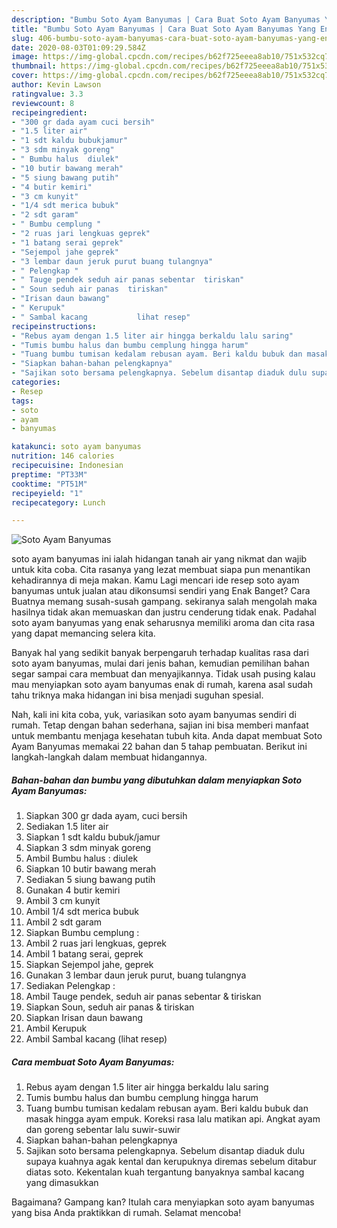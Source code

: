 ```yaml
---
description: "Bumbu Soto Ayam Banyumas | Cara Buat Soto Ayam Banyumas Yang Enak Banget"
title: "Bumbu Soto Ayam Banyumas | Cara Buat Soto Ayam Banyumas Yang Enak Banget"
slug: 406-bumbu-soto-ayam-banyumas-cara-buat-soto-ayam-banyumas-yang-enak-banget
date: 2020-08-03T01:09:29.584Z
image: https://img-global.cpcdn.com/recipes/b62f725eeea8ab10/751x532cq70/soto-ayam-banyumas-foto-resep-utama.jpg
thumbnail: https://img-global.cpcdn.com/recipes/b62f725eeea8ab10/751x532cq70/soto-ayam-banyumas-foto-resep-utama.jpg
cover: https://img-global.cpcdn.com/recipes/b62f725eeea8ab10/751x532cq70/soto-ayam-banyumas-foto-resep-utama.jpg
author: Kevin Lawson
ratingvalue: 3.3
reviewcount: 8
recipeingredient:
- "300 gr dada ayam cuci bersih"
- "1.5 liter air"
- "1 sdt kaldu bubukjamur"
- "3 sdm minyak goreng"
- " Bumbu halus  diulek"
- "10 butir bawang merah"
- "5 siung bawang putih"
- "4 butir kemiri"
- "3 cm kunyit"
- "1/4 sdt merica bubuk"
- "2 sdt garam"
- " Bumbu cemplung "
- "2 ruas jari lengkuas geprek"
- "1 batang serai geprek"
- "Sejempol jahe geprek"
- "3 lembar daun jeruk purut buang tulangnya"
- " Pelengkap "
- " Tauge pendek seduh air panas sebentar  tiriskan"
- " Soun seduh air panas  tiriskan"
- "Irisan daun bawang"
- " Kerupuk"
- " Sambal kacang           lihat resep"
recipeinstructions:
- "Rebus ayam dengan 1.5 liter air hingga berkaldu lalu saring"
- "Tumis bumbu halus dan bumbu cemplung hingga harum"
- "Tuang bumbu tumisan kedalam rebusan ayam. Beri kaldu bubuk dan masak hingga ayam empuk. Koreksi rasa lalu matikan api. Angkat ayam dan goreng sebentar lalu suwir-suwir"
- "Siapkan bahan-bahan pelengkapnya"
- "Sajikan soto bersama pelengkapnya. Sebelum disantap diaduk dulu supaya kuahnya agak kental dan kerupuknya diremas sebelum ditabur diatas soto. Kekentalan kuah tergantung banyaknya sambal kacang yang dimasukkan"
categories:
- Resep
tags:
- soto
- ayam
- banyumas

katakunci: soto ayam banyumas 
nutrition: 146 calories
recipecuisine: Indonesian
preptime: "PT33M"
cooktime: "PT51M"
recipeyield: "1"
recipecategory: Lunch

---
```



![Soto Ayam Banyumas](https://img-global.cpcdn.com/recipes/b62f725eeea8ab10/751x532cq70/soto-ayam-banyumas-foto-resep-utama.jpg)


soto ayam banyumas ini ialah hidangan tanah air yang nikmat dan wajib untuk kita coba. Cita rasanya yang lezat membuat siapa pun menantikan kehadirannya di meja makan.
Kamu Lagi mencari ide resep soto ayam banyumas untuk jualan atau dikonsumsi sendiri yang Enak Banget? Cara Buatnya memang susah-susah gampang. sekiranya salah mengolah maka hasilnya tidak akan memuaskan dan justru cenderung tidak enak. Padahal soto ayam banyumas yang enak seharusnya memiliki aroma dan cita rasa yang dapat memancing selera kita.



Banyak hal yang sedikit banyak berpengaruh terhadap kualitas rasa dari soto ayam banyumas, mulai dari jenis bahan, kemudian pemilihan bahan segar sampai cara membuat dan menyajikannya. Tidak usah pusing kalau mau menyiapkan soto ayam banyumas enak di rumah, karena asal sudah tahu triknya maka hidangan ini bisa menjadi suguhan spesial.


Nah, kali ini kita coba, yuk, variasikan soto ayam banyumas sendiri di rumah. Tetap dengan bahan sederhana, sajian ini bisa memberi manfaat untuk membantu menjaga kesehatan tubuh kita. Anda dapat membuat Soto Ayam Banyumas memakai 22 bahan dan 5 tahap pembuatan. Berikut ini langkah-langkah dalam membuat hidangannya.

<!--inarticleads1-->

##### Bahan-bahan dan bumbu yang dibutuhkan dalam menyiapkan Soto Ayam Banyumas:

1. Siapkan 300 gr dada ayam, cuci bersih
1. Sediakan 1.5 liter air
1. Siapkan 1 sdt kaldu bubuk/jamur
1. Siapkan 3 sdm minyak goreng
1. Ambil  Bumbu halus : diulek
1. Siapkan 10 butir bawang merah
1. Sediakan 5 siung bawang putih
1. Gunakan 4 butir kemiri
1. Ambil 3 cm kunyit
1. Ambil 1/4 sdt merica bubuk
1. Ambil 2 sdt garam
1. Siapkan  Bumbu cemplung :
1. Ambil 2 ruas jari lengkuas, geprek
1. Ambil 1 batang serai, geprek
1. Siapkan Sejempol jahe, geprek
1. Gunakan 3 lembar daun jeruk purut, buang tulangnya
1. Sediakan  Pelengkap :
1. Ambil  Tauge pendek, seduh air panas sebentar &amp; tiriskan
1. Siapkan  Soun, seduh air panas &amp; tiriskan
1. Siapkan Irisan daun bawang
1. Ambil  Kerupuk
1. Ambil  Sambal kacang           (lihat resep)




<!--inarticleads2-->

##### Cara membuat Soto Ayam Banyumas:

1. Rebus ayam dengan 1.5 liter air hingga berkaldu lalu saring
1. Tumis bumbu halus dan bumbu cemplung hingga harum
1. Tuang bumbu tumisan kedalam rebusan ayam. Beri kaldu bubuk dan masak hingga ayam empuk. Koreksi rasa lalu matikan api. Angkat ayam dan goreng sebentar lalu suwir-suwir
1. Siapkan bahan-bahan pelengkapnya
1. Sajikan soto bersama pelengkapnya. Sebelum disantap diaduk dulu supaya kuahnya agak kental dan kerupuknya diremas sebelum ditabur diatas soto. Kekentalan kuah tergantung banyaknya sambal kacang yang dimasukkan




Bagaimana? Gampang kan? Itulah cara menyiapkan soto ayam banyumas yang bisa Anda praktikkan di rumah. Selamat mencoba!
